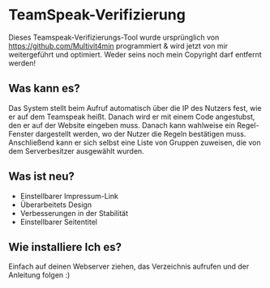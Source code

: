 # TeamSpeak-Verifizierung

Dieses Teamspeak-Verifizierungs-Tool wurde ursprünglich von https://github.com/Multivit4min programmiert & wird jetzt von mir weitergeführt und optimiert. Weder seins noch mein Copyright darf entfernt werden!

## Was kann es?

Das System stellt beim Aufruf automatisch über die IP des Nutzers fest, wie er auf dem Teamspeak heißt. Danach wird er mit einem Code angestubst, den er auf der Website eingeben muss. Danach kann wahlweise ein Regel-Fenster dargestellt werden, wo der Nutzer die Regeln bestätigen muss. Anschließend kann er sich selbst eine Liste von Gruppen zuweisen, die von dem Serverbesitzer ausgewählt wurden.

## Was ist neu?

* Einstellbarer Impressum-Link
* Überarbeitets Design
* Verbesserungen in der Stabilität
* Einstellbarer Seitentitel

## Wie installiere Ich es?

Einfach auf deinen Webserver ziehen, das Verzeichnis aufrufen und der Anleitung folgen :)
